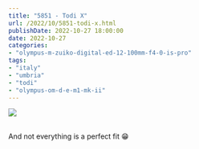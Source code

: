 ```yaml
---
title: "5851 - Todi X"
url: /2022/10/5851-todi-x.html
publishDate: 2022-10-27 18:00:00
date: 2022-10-27
categories:
- "olympus-m-zuiko-digital-ed-12-100mm-f4-0-is-pro"
tags:
- "italy"
- "umbria"
- "todi"
- "olympus-om-d-e-m1-mk-ii"
---
```

<div class="container">
<div class="center"><a target="_blank" href="https://d25zfm9zpd7gm5.cloudfront.net/1200x1200/2019/20190907_113132_lr.jpg"><img class="webfeedsFeaturedVisual" src="https://d25zfm9zpd7gm5.cloudfront.net/0600x0600/2019/20190907_113132_lr.jpg" /></a></div>
</div>
<br />

And not everything is a perfect fit :grin:
